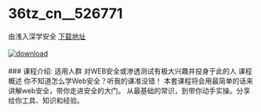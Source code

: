 # 36tz_cn__526771
由浅入深学安全
[下载地址](http://www.36tz.cn/article/526771 "下载地址")
<br/></br>[![download](http://36tz.cn/muke_img/2019_08_356-35.jpg "下载地址")](http://www.36tz.cn/article/526771 "下载地址")
<br/></br>### 课程介绍:
适用人群
对WEB安全或渗透测试有极大兴趣并投身于此的人
课程概述
你不知道怎么学Web安全？听我的课准没错！
本套课程将会用最简单的话来讲解web安全，带你走进安全的大门。
从最基础的常识，到带你动手实操。分享给你工具、知识和经验。


